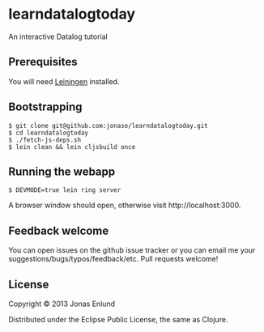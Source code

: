 # learndatalogtoday

An interactive Datalog tutorial

## Prerequisites

You will need [Leiningen](https://github.com/technomancy/leiningen) installed.

## Bootstrapping

    $ git clone git@github.com:jonase/learndatalogtoday.git
    $ cd learndatalogtoday
    $ ./fetch-js-deps.sh
    $ lein clean && lein cljsbuild once

## Running the webapp

    $ DEVMODE=true lein ring server

A browser window should open, otherwise visit http://localhost:3000.

## Feedback welcome

You can open issues on the github issue tracker or you can email me your suggestions/bugs/typos/feedback/etc. Pull requests welcome!

## License

Copyright © 2013 Jonas Enlund

Distributed under the Eclipse Public License, the same as Clojure.

